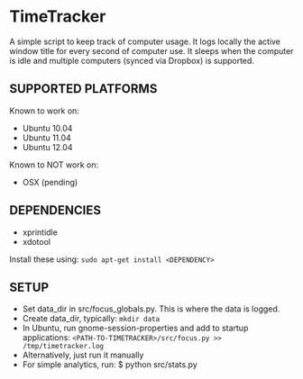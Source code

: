 TimeTracker
=================
A simple script to keep track of computer usage. It logs locally the active window title for every second of computer use. It sleeps when the computer is idle and multiple computers (synced via Dropbox) is supported.

SUPPORTED PLATFORMS
-----------------
Known to work on:
- Ubuntu 10.04
- Ubuntu 11.04
- Ubuntu 12.04

Known to NOT work on:
- OSX (pending)

DEPENDENCIES
-----------------
- xprintidle
- xdotool

Install these using: `sudo apt-get install <DEPENDENCY>`

SETUP
-----------------
- Set data_dir in src/focus_globals.py. This is where the data is logged.
- Create data_dir, typically: `mkdir data`
- In Ubuntu, run gnome-session-properties and add to startup applications:
    `<PATH-TO-TIMETRACKER>/src/focus.py >> /tmp/timetracker.log`
- Alternatively, just run it manually
- For simple analytics, run: $ python src/stats.py
